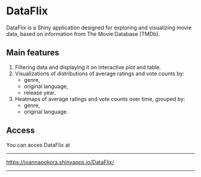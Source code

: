 # DataFlix

DataFlix is a Shiny application designed for exploring and visualizing movie
data, based on information from The Movie Database (TMDb).

## Main features

1. Filtering data and displaying it on interactive plot and table.
2. Visualizations of distributions of average ratings and vote counts by:
   * genre,
   * original language,
   * release year.
3. Heatmaps of average ratings and vote counts over time, grouped by:
   * genre,
   * original language.
  
## Access
  
You can acces DataFlix at

------------------------------------------------------------------------------

https://joannapokora.shinyapps.io/DataFlix/

------------------------------------------------------------------------------
